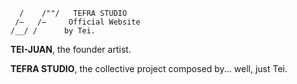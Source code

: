 ```
  /    /""/   TEFRA STUDIO
 /–   /—     Official Website
/__/ /      by Tei.
```

**TEI-JUAN**, the founder artist.  

**TEFRA STUDIO**, the collective project composed by... well, just Tei.  